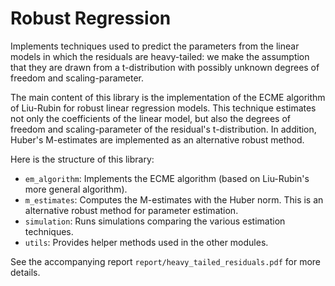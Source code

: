 # Robust Regression
Implements techniques used to predict the parameters from the linear models in which the residuals are heavy-tailed: we make the assumption that they are drawn from a t-distribution with possibly unknown degrees of freedom and scaling-parameter.

The main content of this library is the implementation of the ECME algorithm of Liu-Rubin for robust linear regression models. This technique estimates not only the coefficients of the linear model, but also the degrees of freedom and scaling-parameter of the residual's t-distribution. In addition, Huber's M-estimates are implemented as an alternative robust method.

Here is the structure of this library:

- `em_algorithm`: Implements the ECME algorithm (based on Liu-Rubin's more general algorithm).
- `m_estimates`: Computes the M-estimates with the Huber norm. This is an alternative robust method for parameter estimation.
- `simulation`: Runs simulations comparing the various estimation techniques.
- `utils`: Provides helper methods used in the other modules.

See the accompanying report `report/heavy_tailed_residuals.pdf` for more details.
